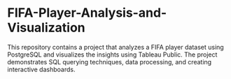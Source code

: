 # FIFA-Player-Analysis-and-Visualization
This repository contains a project that analyzes a FIFA player dataset using PostgreSQL and visualizes the insights using Tableau Public. The project demonstrates SQL querying techniques, data processing, and creating interactive dashboards.


